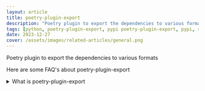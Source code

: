 ```yaml
---
layout: article
title: poetry-plugin-export
description: "Poetry plugin to export the dependencies to various formats"
tags: [python, poetry-plugin-export, pypi poetry-plugin-export, pypi, references]
date: 2023-12-27
cover: /assets/images/related-articles/general.png
---
```


Poetry plugin to export the dependencies to various formats

Here are some FAQ's about poetry-plugin-export
<details>
<summary>What is poetry-plugin-export</summary>
Poetry plugin to export the dependencies to various formats
</details>
